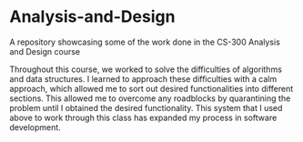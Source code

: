 # Analysis-and-Design
A repository showcasing some of the work done in the CS-300 Analysis and Design course

Throughout this course, we worked to solve the difficulties of algorithms and data structures. I learned to approach these difficulties with a calm approach, which allowed me to sort out desired functionalities into different sections. This allowed me to overcome any roadblocks by quarantining the problem until I obtained the desired functionality. This system that I used above to work through this class has expanded my process in software development. 
